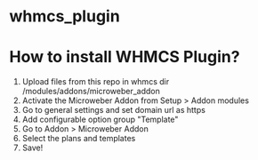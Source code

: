# whmcs_plugin

# How to install WHMCS Plugin?

1. Upload files from this repo in whmcs dir /modules/addons/microweber_addon
2. Activate the Microweber Addon from Setup > Addon modules
3. Go to general settings and set domain url as https
4. Add configurable option group "Template"
5. Go to Addon > Microweber Addon
6. Select the plans and templates
7. Save!
